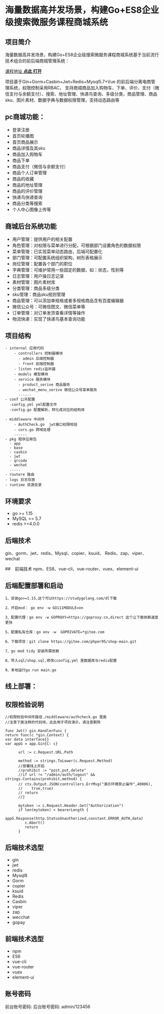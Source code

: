 # 海量数据高并发场景，构建Go+ES8企业级搜索微服务课程商城系统

## 项目简介
海量数据高并发场景，构建Go+ES8企业级搜索微服务课程商城系统基于当前流行技术组合的前后端商城管理系统：

[课程地址 **点此 打开**](https://coding.imooc.com/class/579.html?mc_marking=bb86c9071ed9b7cf12612a2a85203372)

项目基于Gin+Gorm+Casbin+Jwt+Redis+Mysql5.7+Vue 的前后端分离电商管理系统，权限控制采用RBAC，
支持商城商品加入购物车、下单、评价、支付（微信支付与余额支付）、搜索、地址管理、快递鸟查询、多级分类，商品管理、商品sku、图片素材、数据字典与数据权限管理，支持动态路由等

## pc商城功能：

- 登录注册
- 首页轮播图
- 首页商品展示
- 商品详情及其sku
- 商品加入购物车
- 商品下单
- 商品支付（微信与余额支付）
- 商品个人订单管理
- 商品的收藏
- 商品的地址管理
- 商品的评价管理
- 快递鸟快递查询
- 商品分类等搜索
- 个人中心图像上传等

##  商城后台系统功能

- 用户管理：提供用户的相关配置 
- 角色管理：对权限与菜单进行分配，可根据部门设置角色的数据权限 
- 菜单管理：已实现菜单动态路由，后端可配置化 
- 部门管理：可配置系统组织架构，树形表格展示 
- 岗位管理：配置各个部门的职位 
- 字典管理：可维护常用一些固定的数据，如：状态，性别等 
- 日志管理：用户操日志记录 
- 素材管理：图片素材库 <br>
- 分类管理：商品多级分类 <br>
- sku管理：商品sku规则管理 <br>
- 商品管理：可以添加单规格或者多规格商品含有百度编辑器 <br>
- 微信公众号：可微信图文、微信菜单等 <br>
- 订单管理：对订单发货查看详情等操作
- 物流快递：实现了快递鸟基本查询功能

## 项目结构

```
- internal 应用代码
    - controllers 控制器模块
      - admin 后端控制器
      - front 前端控制器
    - listen redis监听器
    - models 模型模块
    - service 服务模块
      - product_serive 商品服务
      - wechat_menu_serive 微信公众号菜单服务
      ......
- conf 公共配置
  -config.yml yml配置文件
  -config.go 配置解析，转化成对应的结构体
  
- middleware 中间件
    - AuthCheck.go  jwt接口权限校验
	- cors.go 跨域处理
	......
- pkg 程序应用包
  - app
  - base
  - casbin
  - jwt
  - qrcode
  - wechat
  .....
- routere 路由
- logs 日志存放
- runtime 资源目录
```

## 环境要求
- go >= 1.15
- MySQL >= 5.7
- redis >=4.0.0

## 后端技术
gin、gorm、jwt、redis、Mysql、copier、ksuid、 Redis、zap、viper、wechat

##　前端技术
npm、ES6、vue-cli、vue-router、vuex、element-ui

## 后端配置部署和启动

```
1、安装go>=1.15,这个可以https://studygolang.com/dl下载

2、开启mod： go env -w GO111MODULE=on

3、配置代理：go env -w GOPROXY=https://goproxy.cn,direct 这个让下载依赖速度更快

5、配置私有仓库：go env -w  GOPRIVATE=*gitee.com

6、下载项目：git clone https://gitee.com/phper95/shop-main.git

7、go mod tidy 安装所需依赖

8、导入sql/shop.sql,修改cconfig,yml 里数据库与redis配置

9、本地运行go run main.go

```

##  线上部署：

## 权限检验说明

```
//权限校验中间件路径./middleware/authcheck.go 里面 
//注意下面注释的代码块，此处用于项目演示，请注意删除

func Jwt() gin.HandlerFunc {
return func(c *gin.Context) {
var data interface{}
var appG = app.Gin{C: c}

      url := c.Request.URL.Path

      method := strings.ToLower(c.Request.Method)
      //部署线上开启
      //prohibit := "post,put,delete"
      //if url != "/admin/auth/logout" && strings.Contains(prohibit,method) {
      // ctx.Output.JSON(controllers.ErrMsg("演示环境禁止操作",40006),
      //    true,true)
      // return
      //}

      mytoken := c.Request.Header.Get("Authorization")
      if len(mytoken) < bearerLength {
         appG.Response(http.StatusUnauthorized,constant.ERROR_AUTH,data)
         c.Abort()
         return
      }
```



## 后端技术选型
* gin
* jwt
* redis
* Mysql8
* Gorm
* copier
* ksuid
* Redis
*  Casbin
*  viper
*  zap
*  wecchat
*  gopay
## 前端技术选型
* npm
* ES6
* vue-cli
* vue-router
* vuex
* element-ui 

## 账号密码
前台账号密码:
后台账号密码: admin/123456
